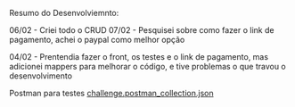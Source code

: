 Resumo do Desenvolviemnto:

06/02 - Criei todo o CRUD
07/02 - Pesquisei sobre como fazer o link de pagamento, achei o paypal como melhor opção

04/02 - Prentendia fazer o front, os testes e o link de pagamento,
        mas adicionei mappers para melhorar o código, e tive problemas o que travou o desenvolvimento


Postman para testes
[challenge.postman_collection.json](https://github.com/DiegoPriess/facilitpay-api/files/14160026/challenge.postman_collection.json)
